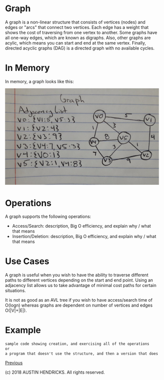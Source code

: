# Graph

A graph is a non-linear structure that consists of vertices (nodes) and edges or "arcs" that connect two vertices. Each edge has a weight that shows the cost of traversing from one vertex to another. Some graphs have all one-way edges, which are known as digraphs. Also, other graphs are acylic, which means you can start and end at the same vertex. Finally, directed acyclic graphs (DAG) is a directed graph with no available cycles.

# In Memory

In memory, a graph looks like this:

![Image of graph](images/graph.jpg)

# Operations

A graph supports the following operations:

* Access/Search: description, Big O efficiency, and explain why / what that means
* Insertion/Deletion: description, Big O efficiency, and explain why / what that means

# Use Cases

A graph is useful when you wish to have the ability to traverse different paths to different vertices depending on the start and end point. Using an adjacency list allows us to take advantage of minimal cost paths for certain situations.

It is not as good as an AVL tree if you wish to have access/search time of O(logn) whereas graphs are dependent on number of vertices and edges O(|V|+|E|).

# Example

```
sample code showing creation, and exercising all of the operations
or
a program that doesn't use the structure, and then a version that does
```

[Previous](binary_heap.md)

(c) 2018 AUSTIN HENDRICKS. All rights reserved.
